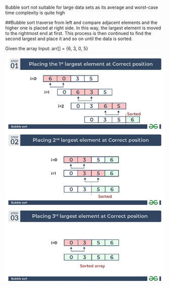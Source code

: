 Bubble sort not suitable for large data sets as its average and worst-case time complexity is quite high

##Bubble sort
traverse from left and compare adjacent elements and the higher one is placed at right side.
In this way, the largest element is moved to the rightmost end at first.
This process is then continued to find the second largest and place it and so on until the data is sorted.

Given the array Input: arr[] = {6, 3, 0, 5}

![Step 1](image.png)
![Step 2](image-1.png)
![Step 3](image-2.png)
